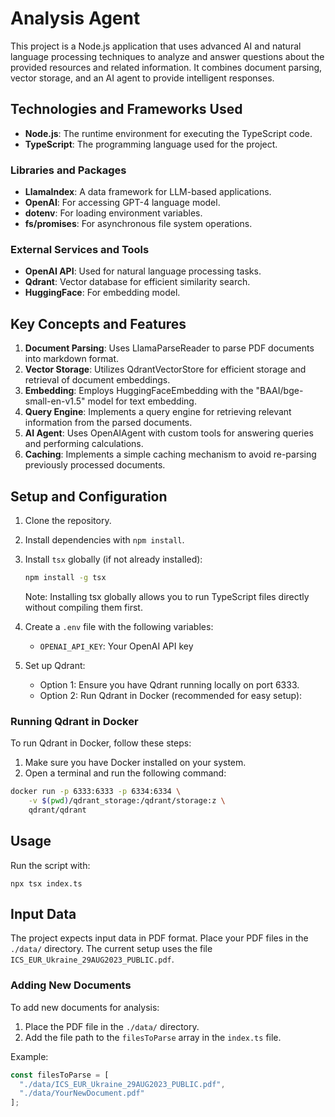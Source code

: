 # Analysis Agent

This project is a Node.js application that uses advanced AI and natural language processing techniques to analyze and answer questions about the provided resources and related information. It combines document parsing, vector storage, and an AI agent to provide intelligent responses.

## Technologies and Frameworks Used

- **Node.js**: The runtime environment for executing the TypeScript code.
- **TypeScript**: The programming language used for the project.

### Libraries and Packages

- **LlamaIndex**: A data framework for LLM-based applications.
- **OpenAI**: For accessing GPT-4 language model.
- **dotenv**: For loading environment variables.
- **fs/promises**: For asynchronous file system operations.

### External Services and Tools

- **OpenAI API**: Used for natural language processing tasks.
- **Qdrant**: Vector database for efficient similarity search.
- **HuggingFace**: For embedding model.

## Key Concepts and Features

1. **Document Parsing**: Uses LlamaParseReader to parse PDF documents into markdown format.
2. **Vector Storage**: Utilizes QdrantVectorStore for efficient storage and retrieval of document embeddings.
3. **Embedding**: Employs HuggingFaceEmbedding with the "BAAI/bge-small-en-v1.5" model for text embedding.
4. **Query Engine**: Implements a query engine for retrieving relevant information from the parsed documents.
5. **AI Agent**: Uses OpenAIAgent with custom tools for answering queries and performing calculations.
6. **Caching**: Implements a simple caching mechanism to avoid re-parsing previously processed documents.

## Setup and Configuration

1. Clone the repository.
2. Install dependencies with `npm install`.
3. Install `tsx` globally (if not already installed):

   ```bash
   npm install -g tsx
	 ```
	 Note: Installing tsx globally allows you to run TypeScript files directly without compiling them first.
4. Create a `.env` file with the following variables:
   - `OPENAI_API_KEY`: Your OpenAI API key
5. Set up Qdrant:
   - Option 1: Ensure you have Qdrant running locally on port 6333.
   - Option 2: Run Qdrant in Docker (recommended for easy setup):

### Running Qdrant in Docker

To run Qdrant in Docker, follow these steps:

1. Make sure you have Docker installed on your system.
2. Open a terminal and run the following command:

```bash
docker run -p 6333:6333 -p 6334:6334 \
    -v $(pwd)/qdrant_storage:/qdrant/storage:z \
    qdrant/qdrant
```

## Usage

Run the script with:

`npx tsx index.ts`

## Input Data

The project expects input data in PDF format. Place your PDF files in the `./data/` directory. The current setup uses the file `ICS_EUR_Ukraine_29AUG2023_PUBLIC.pdf`.

### Adding New Documents

To add new documents for analysis:

1. Place the PDF file in the `./data/` directory.
2. Add the file path to the `filesToParse` array in the `index.ts` file.

Example:
```typescript
const filesToParse = [
  "./data/ICS_EUR_Ukraine_29AUG2023_PUBLIC.pdf",
  "./data/YourNewDocument.pdf"
];